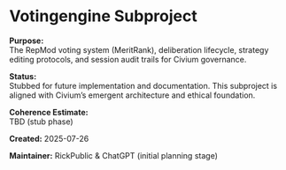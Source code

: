 <!-- Filename: README_votingengine.md -->
# Votingengine Subproject

**Purpose:**  
The RepMod voting system (MeritRank), deliberation lifecycle, strategy editing protocols, and session audit trails for Civium governance.

**Status:**  
Stubbed for future implementation and documentation. This subproject is aligned with Civium’s emergent architecture and ethical foundation.

**Coherence Estimate:**  
TBD (stub phase)

**Created:** 2025-07-26

**Maintainer:** RickPublic & ChatGPT (initial planning stage)

